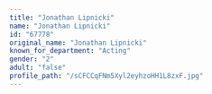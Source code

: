 ```yaml
---
title: "Jonathan Lipnicki"
name: "Jonathan Lipnicki"
id: "67778"
original_name: "Jonathan Lipnicki"
known_for_department: "Acting"
gender: "2"
adult: "false"
profile_path: "/sCFCCqFNm5Xyl2eyhzoHH1L8zxF.jpg"
---
```

